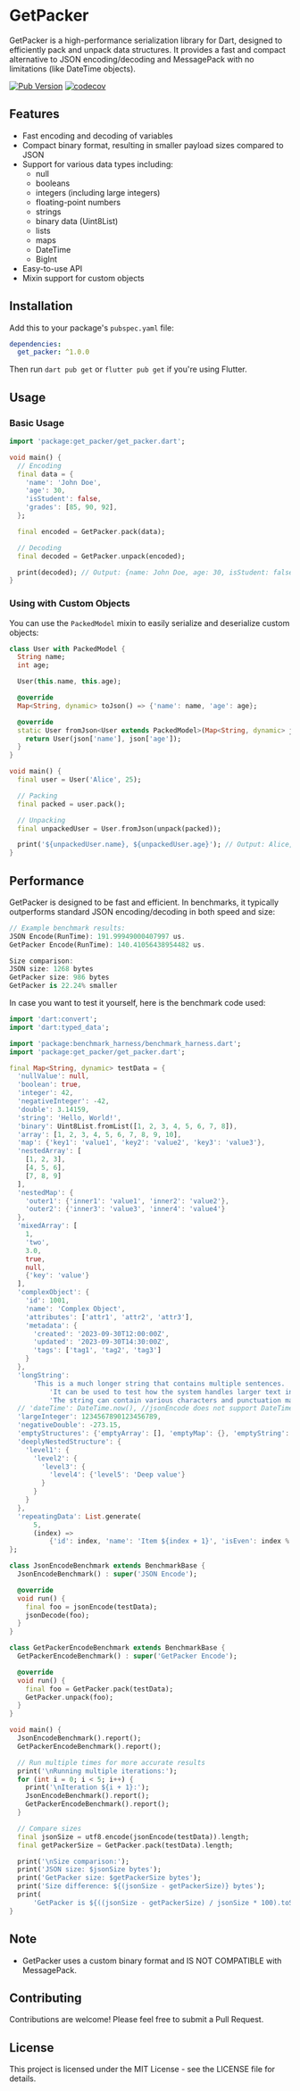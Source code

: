 # GetPacker

GetPacker is a high-performance serialization library for Dart, designed to efficiently pack and unpack data structures. It provides a fast and compact alternative to JSON encoding/decoding and MessagePack with no limitations (like DateTime objects).

[![Pub Version](https://img.shields.io/pub/v/get_packer)](https://pub.dev/packages/get_packer)
[![codecov](https://codecov.io/gh/jonataslaw/get_packer/graph/badge.svg?token=U4EJLE94VI)](https://codecov.io/gh/jonataslaw/get_packer)

## Features

- Fast encoding and decoding of variables
- Compact binary format, resulting in smaller payload sizes compared to JSON
- Support for various data types including:
  - null
  - booleans
  - integers (including large integers)
  - floating-point numbers
  - strings
  - binary data (Uint8List)
  - lists
  - maps
  - DateTime
  - BigInt
- Easy-to-use API
- Mixin support for custom objects

## Installation

Add this to your package's `pubspec.yaml` file:

```yaml
dependencies:
  get_packer: ^1.0.0
```

Then run `dart pub get` or `flutter pub get` if you're using Flutter.

## Usage

### Basic Usage

```dart
import 'package:get_packer/get_packer.dart';

void main() {
  // Encoding
  final data = {
    'name': 'John Doe',
    'age': 30,
    'isStudent': false,
    'grades': [85, 90, 92],
  };

  final encoded = GetPacker.pack(data);

  // Decoding
  final decoded = GetPacker.unpack(encoded);

  print(decoded); // Output: {name: John Doe, age: 30, isStudent: false, grades: [85, 90, 92]}
}
```

### Using with Custom Objects

You can use the `PackedModel` mixin to easily serialize and deserialize custom objects:

```dart
class User with PackedModel {
  String name;
  int age;

  User(this.name, this.age);

  @override
  Map<String, dynamic> toJson() => {'name': name, 'age': age};

  @override
  static User fromJson<User extends PackedModel>(Map<String, dynamic> json) {
    return User(json['name'], json['age']);
  }
}

void main() {
  final user = User('Alice', 25);

  // Packing
  final packed = user.pack();

  // Unpacking
  final unpackedUser = User.fromJson(unpack(packed));

  print('${unpackedUser.name}, ${unpackedUser.age}'); // Output: Alice, 25
}
```

## Performance

GetPacker is designed to be fast and efficient. In benchmarks, it typically outperforms standard JSON encoding/decoding in both speed and size:

```dart
// Example benchmark results:
JSON Encode(RunTime): 191.99949000407997 us.
GetPacker Encode(RunTime): 140.41056438954482 us.

Size comparison:
JSON size: 1268 bytes
GetPacker size: 986 bytes
GetPacker is 22.24% smaller
```

In case you want to test it yourself, here is the benchmark code used:

```dart
import 'dart:convert';
import 'dart:typed_data';

import 'package:benchmark_harness/benchmark_harness.dart';
import 'package:get_packer/get_packer.dart';

final Map<String, dynamic> testData = {
  'nullValue': null,
  'boolean': true,
  'integer': 42,
  'negativeInteger': -42,
  'double': 3.14159,
  'string': 'Hello, World!',
  'binary': Uint8List.fromList([1, 2, 3, 4, 5, 6, 7, 8]),
  'array': [1, 2, 3, 4, 5, 6, 7, 8, 9, 10],
  'map': {'key1': 'value1', 'key2': 'value2', 'key3': 'value3'},
  'nestedArray': [
    [1, 2, 3],
    [4, 5, 6],
    [7, 8, 9]
  ],
  'nestedMap': {
    'outer1': {'inner1': 'value1', 'inner2': 'value2'},
    'outer2': {'inner3': 'value3', 'inner4': 'value4'}
  },
  'mixedArray': [
    1,
    'two',
    3.0,
    true,
    null,
    {'key': 'value'}
  ],
  'complexObject': {
    'id': 1001,
    'name': 'Complex Object',
    'attributes': ['attr1', 'attr2', 'attr3'],
    'metadata': {
      'created': '2023-09-30T12:00:00Z',
      'updated': '2023-09-30T14:30:00Z',
      'tags': ['tag1', 'tag2', 'tag3']
    }
  },
  'longString':
      'This is a much longer string that contains multiple sentences. '
          'It can be used to test how the system handles larger text inputs. '
          'The string can contain various characters and punctuation marks!',
  // 'dateTime': DateTime.now(), //jsonEncode does not support DateTime
  'largeInteger': 1234567890123456789,
  'negativeDouble': -273.15,
  'emptyStructures': {'emptyArray': [], 'emptyMap': {}, 'emptyString': ''},
  'deeplyNestedStructure': {
    'level1': {
      'level2': {
        'level3': {
          'level4': {'level5': 'Deep value'}
        }
      }
    }
  },
  'repeatingData': List.generate(
      5,
      (index) =>
          {'id': index, 'name': 'Item ${index + 1}', 'isEven': index % 2 == 0}),
};

class JsonEncodeBenchmark extends BenchmarkBase {
  JsonEncodeBenchmark() : super('JSON Encode');

  @override
  void run() {
    final foo = jsonEncode(testData);
    jsonDecode(foo);
  }
}

class GetPackerEncodeBenchmark extends BenchmarkBase {
  GetPackerEncodeBenchmark() : super('GetPacker Encode');

  @override
  void run() {
    final foo = GetPacker.pack(testData);
    GetPacker.unpack(foo);
  }
}

void main() {
  JsonEncodeBenchmark().report();
  GetPackerEncodeBenchmark().report();

  // Run multiple times for more accurate results
  print('\nRunning multiple iterations:');
  for (int i = 0; i < 5; i++) {
    print('\nIteration ${i + 1}:');
    JsonEncodeBenchmark().report();
    GetPackerEncodeBenchmark().report();
  }

  // Compare sizes
  final jsonSize = utf8.encode(jsonEncode(testData)).length;
  final getPackerSize = GetPacker.pack(testData).length;

  print('\nSize comparison:');
  print('JSON size: $jsonSize bytes');
  print('GetPacker size: $getPackerSize bytes');
  print('Size difference: ${(jsonSize - getPackerSize)} bytes');
  print(
      'GetPacker is ${((jsonSize - getPackerSize) / jsonSize * 100).toStringAsFixed(2)}% smaller');
}
```

## Note

- GetPacker uses a custom binary format and IS NOT COMPATIBLE with MessagePack.

## Contributing

Contributions are welcome! Please feel free to submit a Pull Request.

## License

This project is licensed under the MIT License - see the LICENSE file for details.
